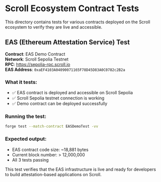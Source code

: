 # Scroll Ecosystem Contract Tests

This directory contains tests for various contracts deployed on the Scroll ecosystem to verify they are live and accessible.

## EAS (Ethereum Attestation Service) Test

**Contract**: EAS Demo Contract  
**Network**: Scroll Sepolia Testnet  
**RPC**: https://sepolia-rpc.scroll.io  
**EAS Address**: `0xaEF4103A04090071165F78D45D83A0C0782c2B2a`

### What it tests:
- ✅ EAS contract is deployed and accessible on Scroll Sepolia
- ✅ Scroll Sepolia testnet connection is working
- ✅ Demo contract can be deployed successfully

### Running the test:
```bash
forge test --match-contract EASDemoTest -vv
```

### Expected output:
- EAS contract code size: ~18,881 bytes
- Current block number: > 12,000,000
- All 3 tests passing

This test verifies that the EAS infrastructure is live and ready for developers to build attestation-based applications on Scroll.
